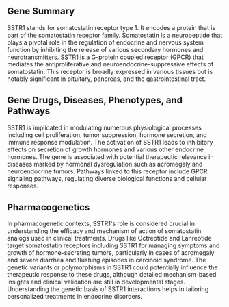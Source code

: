 ## Gene Summary
SSTR1 stands for somatostatin receptor type 1. It encodes a protein that is part of the somatostatin receptor family. Somatostatin is a neuropeptide that plays a pivotal role in the regulation of endocrine and nervous system function by inhibiting the release of various secondary hormones and neurotransmitters. SSTR1 is a G-protein coupled receptor (GPCR) that mediates the antiproliferative and neuroendocrine-suppressive effects of somatostatin. This receptor is broadly expressed in various tissues but is notably significant in pituitary, pancreas, and the gastrointestinal tract.

## Gene Drugs, Diseases, Phenotypes, and Pathways
SSTR1 is implicated in modulating numerous physiological processes including cell proliferation, tumor suppression, hormone secretion, and immune response modulation. The activation of SSTR1 leads to inhibitory effects on secretion of growth hormones and various other endocrine hormones. The gene is associated with potential therapeutic relevance in diseases marked by hormonal dysregulation such as acromegaly and neuroendocrine tumors. Pathways linked to this receptor include GPCR signaling pathways, regulating diverse biological functions and cellular responses.

## Pharmacogenetics
In pharmacogenetic contexts, SSTR1's role is considered crucial in understanding the efficacy and mechanism of action of somatostatin analogs used in clinical treatments. Drugs like Octreotide and Lanreotide target somatostatin receptors including SSTR1 for managing symptoms and growth of hormone-secreting tumors, particularly in cases of acromegaly and severe diarrhea and flushing episodes in carcinoid syndrome. The genetic variants or polymorphisms in SSTR1 could potentially influence the therapeutic response to these drugs, although detailed mechanism-based insights and clinical validation are still in developmental stages. Understanding the genetic basis of SSTR1 interactions helps in tailoring personalized treatments in endocrine disorders.